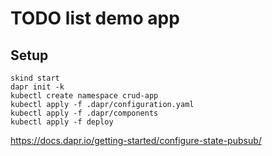 # TODO list demo app

## Setup

```
skind start
dapr init -k
kubectl create namespace crud-app
kubectl apply -f .dapr/configuration.yaml
kubectl apply -f .dapr/components
kubectl apply -f deploy
```

https://docs.dapr.io/getting-started/configure-state-pubsub/